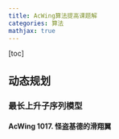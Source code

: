 ```yaml
---
title: AcWing算法提高课题解
categories: 算法
mathjax: true
---
```


[toc]



## 动态规划



### 最长上升子序列模型

#### AcWing 1017. 怪盗基德的滑翔翼


